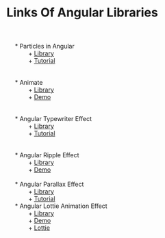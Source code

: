 #  Links Of Angular Libraries
<br><br>
&nbsp;&nbsp;&nbsp;&nbsp; * Particles in Angular  
&nbsp;&nbsp;&nbsp;&nbsp;&nbsp;&nbsp;&nbsp;&nbsp;&nbsp;&nbsp;&nbsp;&nbsp;		+ [Library](https://www.npmjs.com/package/angular-particle)  
&nbsp;&nbsp;&nbsp;&nbsp;&nbsp;&nbsp;&nbsp;&nbsp;&nbsp;&nbsp;&nbsp;&nbsp;		+ [Tutorial](https://www.youtube.com/watch?v=kJM8H9PszKo)  
<br>  
&nbsp;&nbsp;&nbsp;&nbsp; * Animate  
&nbsp;&nbsp;&nbsp;&nbsp;&nbsp;&nbsp;&nbsp;&nbsp;&nbsp;&nbsp;&nbsp;&nbsp;		+ [Library](https://github.com/jiayihu/ng-animate)  
&nbsp;&nbsp;&nbsp;&nbsp;&nbsp;&nbsp;&nbsp;&nbsp;&nbsp;&nbsp;&nbsp;&nbsp;		+ [Demo](https://jiayihu.github.io/ng-animate/)  
<br>  
&nbsp;&nbsp;&nbsp;&nbsp; * Angular Typewriter Effect  
&nbsp;&nbsp;&nbsp;&nbsp;&nbsp;&nbsp;&nbsp;&nbsp;&nbsp;&nbsp;&nbsp;&nbsp;		+ [Library](https://www.npmjs.com/package/angular-typewriter-effect)  
&nbsp;&nbsp;&nbsp;&nbsp;&nbsp;&nbsp;&nbsp;&nbsp;&nbsp;&nbsp;&nbsp;&nbsp;		+ [Tutorial](https://www.youtube.com/watch?v=AufiLdeCasg)  
<br>  
&nbsp;&nbsp;&nbsp;&nbsp; * Angular Ripple Effect  
&nbsp;&nbsp;&nbsp;&nbsp;&nbsp;&nbsp;&nbsp;&nbsp;&nbsp;&nbsp;&nbsp;&nbsp;		+ [Library](https://www.npmjs.com/package/angular-ripple-effect-lib)  
&nbsp;&nbsp;&nbsp;&nbsp;&nbsp;&nbsp;&nbsp;&nbsp;&nbsp;&nbsp;&nbsp;&nbsp;		+ [Demo](https://angular-zfq7kb.stackblitz.io/)
<br>    
&nbsp;&nbsp;&nbsp;&nbsp; * Angular Parallax Effect  
&nbsp;&nbsp;&nbsp;&nbsp;&nbsp;&nbsp;&nbsp;&nbsp;&nbsp;&nbsp;&nbsp;&nbsp;		+ [Library](http://pixelcog.github.io/parallax.js/)  
&nbsp;&nbsp;&nbsp;&nbsp;&nbsp;&nbsp;&nbsp;&nbsp;&nbsp;&nbsp;&nbsp;&nbsp;		+ [Tutorial](https://www.youtube.com/watch?v=vqdSVqHQdQs)
<br>
&nbsp;&nbsp;&nbsp;&nbsp; * Angular Lottie Animation Effect  
&nbsp;&nbsp;&nbsp;&nbsp;&nbsp;&nbsp;&nbsp;&nbsp;&nbsp;&nbsp;&nbsp;&nbsp;		+ [Library](https://www.npmjs.com/package/ng-lottie)  
&nbsp;&nbsp;&nbsp;&nbsp;&nbsp;&nbsp;&nbsp;&nbsp;&nbsp;&nbsp;&nbsp;&nbsp;		+ [Demo](https://chenqingspring.github.io/ng-lottie/demo/)  
&nbsp;&nbsp;&nbsp;&nbsp;&nbsp;&nbsp;&nbsp;&nbsp;&nbsp;&nbsp;&nbsp;&nbsp;		+ [Lottie](https://lottiefiles.com/)  
<br>		 
	
